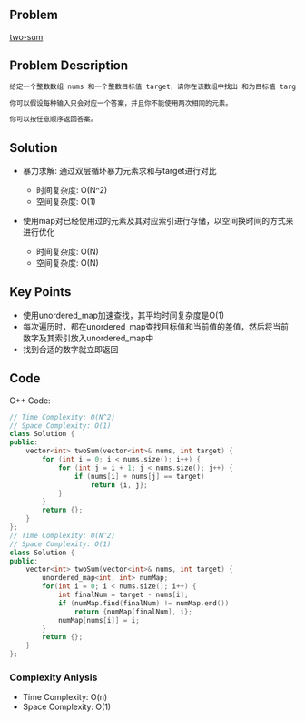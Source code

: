 ## Problem
[two-sum](https://leetcode.cn/problems/two-sum/description/)
## Problem Description
```txt
给定一个整数数组 nums 和一个整数目标值 target，请你在该数组中找出 和为目标值 target  的那 两个 整数，并返回它们的数组下标。

你可以假设每种输入只会对应一个答案，并且你不能使用两次相同的元素。

你可以按任意顺序返回答案。
```
## Solution

- 暴力求解: 通过双层循环暴力元素求和与target进行对比
    - 时间复杂度: O(N^2)
    - 空间复杂度: O(1)

- 使用map对已经使用过的元素及其对应索引进行存储，以空间换时间的方式来进行优化
    - 时间复杂度: O(N)
    - 空间复杂度: O(N)

## Key Points
- 使用unordered_map加速查找，其平均时间复杂度是O(1)
- 每次遍历时，都在unordered_map查找目标值和当前值的差值，然后将当前数字及其索引放入unordered_map中
- 找到合适的数字就立即返回

## Code
C++ Code:
```cpp
// Time Complexity: O(N^2)
// Space Complexity: O(1)
class Solution {
public:
    vector<int> twoSum(vector<int>& nums, int target) {
        for (int i = 0; i < nums.size(); i++) {
            for (int j = i + 1; j < nums.size(); j++) {
                if (nums[i] + nums[j] == target)
                    return {i, j};
            }
        }
        return {};
    }
};
// Time Complexity: O(N^2)
// Space Complexity: O(1)
class Solution {
public:
    vector<int> twoSum(vector<int>& nums, int target) {
        unordered_map<int, int> numMap;
        for(int i = 0; i < nums.size(); i++) {
            int finalNum = target - nums[i];
            if (numMap.find(finalNum) != numMap.end())
                return {numMap[finalNum], i};
            numMap[nums[i]] = i; 
        }
        return {};
    }
};
```

### Complexity Anlysis
- Time Complexity: O(n)
- Space Complexity: O(1)